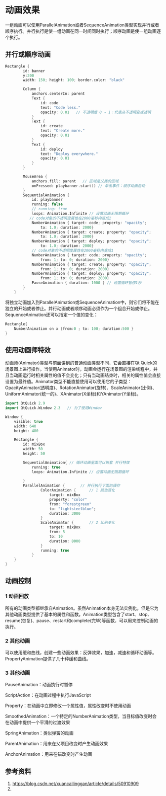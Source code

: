 # 动画效果     

一组动画可以使用ParallelAnimation或者SequenceAnimation类型实现并行或者顺序执行。并行执行是使一组动画在同一时间同时执行；顺序动画是使一组动画逐个执行。

## 并行或顺序动画  

```c++
Rectangle {
        id: banner
        y:200
        width: 150; height: 100; border.color: "black"

        Column {
            anchors.centerIn: parent
            Text {
                id: code
                text: "Code less."
                opacity: 0.01   // 不透明度 0 ~ 1：代表从不透明变成透明
            }
            Text {
                id: create
                text: "Create more."
                opacity: 0.01
            }
            Text {
                id: deploy
                text: "Deploy everywhere."
                opacity: 0.01
            }
        }

        MouseArea {
            anchors.fill: parent   // 区域是父类的区域
            onPressed: playbanner.start() // 单击事件：顺序动画启动 
        }
        SequentialAnimation {
            id: playbanner
            running: false
            // running: true
            loops: Animation.Infinite // 设置动画无限期循环
           // code对象的不透明度属性在2000毫秒内变成1
            NumberAnimation { target: code; property: "opacity"; 
                to: 1.0; duration: 2000}
            NumberAnimation { target: create; property: "opacity";
                to: 1.0; duration: 2000}
            NumberAnimation { target: deploy; property: "opacity";
                to: 1.0; duration: 2000}
			// code对象的不透明度属性在2000毫秒内变成1
            NumberAnimation { target: code; property: "opacity"; 
                from: 1; to: 0; duration: 2000}
            NumberAnimation { target: create; property: "opacity";
                from: 1; to: 0; duration: 2000}
            NumberAnimation { target: deploy; property: "opacity";
                from: 1; to: 0; duration: 2000}
            PauseAnimation { duration: 1000 } // 设置循环暂停1秒
        }
    }
```

将独立动画加入到ParallelAnimation或SequenceAnimation中，则它们将不能在独立的开始或者停止。并行动画或者顺序动画必须作为一个组合开始或停止。SequenceAnimation还可以指定一个值的变化：

```C++
Rectangle{
    NumberAnimation on x {from:0 ; to: 100; duration:500 }
}
```



## 使用动画师特效  

动画师(Animator)类型与前面讲到的普通动画类型不同，它会直接在Qt Quick的场景图上进行操作。当使用Animator时，动画会运行在场景图的渲染线程中，并且当动画运行时相关属性的值不会变化；只有当动画结束时，相关的属性值会直接设置为最终值。Animator类型不能直接使用可以使用它的子类型：OpacityAnimator(透明度)、RotationAnimator(旋转)、ScaleAnimator(比例)、UniformAnimator(统一的)、XAnimator(X坐标)和YAnimator(Y坐标)。 

```C++
import QtQuick 2.9
import QtQuick.Window 2.3   // 为了使用Window  

Window {
    visible: true
    width: 640
    height: 480

    Rectangle {
        id: mixBox
        width: 50
        height: 50

        SequentialAnimation{ // 循环动画里面可以嵌套 并行特效    
            running: true
            loops: Animation.Infinite // 设置动画无限期循环
            
        }
        ParallelAnimation {       // 并行执行下面的操作
                ColorAnimation {      // 1 颜色变化
                    target: mixBox
                    property: "color"
                    from: "forestgreen"
                    to: "lightsteelblue";
                    duration: 3000
                }
                ScaleAnimator {       // 2 比例变化
                    target: mixBox
                    from: 5
                    to: 10
                    duration: 8000
                }
                running: true
            }
    }
}
```

## 动画控制  

### 1 动画回放 

所有的动画类型都继承自Animation。虽然Animation本身无法实例化，但是它为其他动画类型提供了基本的属性和函数。Animation类型包含了start、stop、resume(恢复)、pause、restart和complete(完毕)等函数，可以用来控制动画的执行。

### 2 其他动画  

可以使用缓和曲线，创建一些动画效果：反弹效果，加速，减速和循环动画等。PropertyAnimation提供了几十种缓和曲线。

### 3 其他动画  

PauseAnimation：动画执行时暂停   

ScriptAction：在动画过程中执行JavaScript 

Property：在动画中立即修改一个属性值，属性改变时不使用动画 

SmoothedAnimation：一个特定的NumberAnimation类型，当目标值改变时会在动画中提供一个平滑的过渡效果 

SpringAnimation：类似弹簧的动画  

ParentAnimation：用来在父项目改变时产生动画效果  

AnchorAnimation：用来在锚改变时产生动画  

## 参考资料 

1. https://blog.csdn.net/xuancailinggan/article/details/50910909    
1. 

